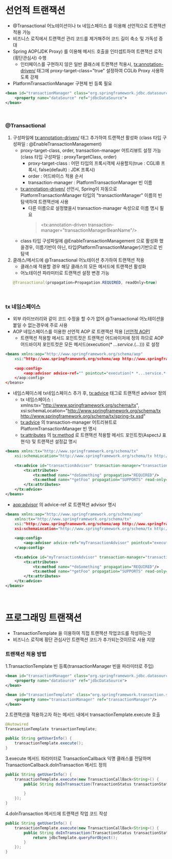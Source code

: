 # 선언적 트랜잭션
* @Transactional 어노테이션이나 tx 네임스페이스 를 이용해 선언적으로 트랜잭션 적용 가능
* 비즈니스 로직에서 트랜잭션 관리 코드를 제거해주어 코드 길이 축소 및 가독성 증대
* Spring AOP(JDK Proxy) 를 이용해 메서드 호출을 인터셉트하여 트랜잭션 로직(횡단관심사) 수행
	* 인터페이스를 구현하지 않은 일반 클래스에 트랜잭션 적용시, <tx:annotation-driven/> 태그에 proxy-target-class="true" 설정하여 CGLib Proxy 사용하도록 강제
* PlatformTransactionManager 구현체 빈 등록 필요
```xml
<bean id="transactionManager" class="org.springframework.jdbc.datasource.DataSourceTransactionManager">
	<property name="dataSource" ref="jdbcDataSource">
</bean>
```

<br>

### @Transactional
1. 구성파일에 <tx:annotation-driven/> 태그 추가하여 트랜잭션 활성화 (class 타입 구성파일 : @EnableTransactionManagement)
	* proxy-target-class, order, transaction-manager 어트리뷰트 설정 가능 (class 타입 구성파일 : proxyTargetClass, order)
		* proxy-target-class : 어떤 타입의 프록시객체 사용할지(true : CGLIB 프록시, false(default) : JDK 프록시)
		* order : 어드바이스 적용 순서
		* transaction-manager : PlatformTransactionManager 빈 이름
	* <tx:annotation-driven/> 선언시, Spring이 자동으로 PlatformTransactionManager 타입의 "transactionManager" 이름의 빈 탐색하여 트랜잭션에 사용
		* 다른 이름으로 설정했을시 transaction-manager 속성으로 이름 명시 필요
			> <tx:annotation-driven transaction-manager="transactionManagerBeanName"/>
	* class 타입 구성파일에 @EnableTransactionManagement 으로 활성화 했을경우, 이름기반이 아닌, 타입(PlatformTransactionManager)기반으로 빈 탐색 
2. 클래스/메서드에 @Transactional 어노테이션 추가하여 트랜잭션 적용
	* 클래스에 적용할 경우 해당 클래스의 모든 메서드에 트랜잭션 활성화
	* 어노테이션 파라미터로 트랜잭션 설정 변경 가능
	```java
	@Transactional(propagation=Propagation.REQUIRED, readOnly=true)
	```

<br>

### tx 네임스페이스
* 외부 라이브러리와 같이 코드 수정을 할 수가 없어 @Transactional 어노테이션을 붙일 수 없는경우에 주로 사용
* AOP 네임스페이스를 이용한 선언적 AOP 로 트랜잭션 적용 [[선언적 AOP]](https://github.com/JisooOh94/study/blob/master/%EC%A0%84%EB%AC%B8%EA%B0%80%EB%A5%BC%20%EC%9C%84%ED%95%9C%20%EC%8A%A4%ED%94%84%EB%A7%815/5.7%20%EC%84%A0%EC%96%B8%EC%A0%81%20AOP%20%EC%A0%81%EC%9A%A9.md#aop-%EB%84%A4%EC%9E%84%EC%8A%A4%ED%8E%98%EC%9D%B4%EC%8A%A4)
	* 트랜잭션 적용할 메서드 포인트컷은 트랜잭션 어드바이저에 정의 하므로 AOP 어드바이저 포인트컷은 모든 메서드(execution(* *...service.*(...))) 로 설정
```xml
<beans xmlns:aop="http://www.springframework.org/schema/aop"
	xsi:"http://www.springframework.org/schema/aop http://www.springframework.org/schema/aop/spring-aop.xsd">
	
	<aop:config>
		<aop:advisor advice-ref="" pointcut="execution(* *...service.*(...))"/>
	</aop:config>
</beans>
```

* 네임스페이스에 tx네임스페이스 추가 후, <tx:advice> 태그로 트랜잭션 advisor 정의
	* tx 네임스페이스 : xmlns:tx="http://www.springframework.org/schema/tx", xsi:schemaLocation="http://www.springframework.org/schema/tx http://www.springframework.org/schema/tx/spring-tx.xsd"
	* <tx:advice> 의 transaction-manager 어트리뷰트로 PlatformTransactionManager 빈 명시
	* <tx:attributes> 의 <tx:method> 로 트랜잭션 적용할 메서드 포인트컷(AspectJ 표현식) 및 트랜잭션 설정값 명시
```xml
<beans xmlns:tx="http://www.springframework.org/schema/tx"
	xsi:schemaLocation="http://www.springframework.org/schema/tx http://www.springframework.org/schema/tx/spring-tx.xsd">
	
	<tx:advice id="transactionAdvisor" transaction-manager="transactionManager">
		<tx:attributes>
			<tx:method name="*doSomething" propagation="REQUIRED"/>
			<tx:method name="*getFoo" propagation="SUPPORTS" read-only="true"/>
		</tx:attributes>
	</tx:advice>
</beans>
```
* <aop:advisor> 의 advice-ref 로 트랜잭션 advisor 명시
```xml
<beans xmlns:aop="http://www.springframework.org/schema/aop"
	xmlns:tx="http://www.springframework.org/schema/tx"
	xsi:"http://www.springframework.org/schema/aop http://www.springframework.org/schema/aop/spring-aop.xsd"
	xsi:schemaLocation="http://www.springframework.org/schema/tx http://www.springframework.org/schema/tx/spring-tx.xsd">
	
	<aop:config>
		<aop:advisor advice-ref="myTransactionAdvisor" pointcut="execution(* *...service.*(...))"/>
	</aop:config>
	
	<tx:advice id="myTransactionAdvisor" transaction-manager="transactionManager">
		<tx:attributes>
			<tx:method name="*doSomething" propagation="REQUIRED"/>
			<tx:method name="*getFoo" propagation="SUPPORTS" read-only="true"/>
		</tx:attributes>
	</tx:advice>	
</beans>
```

<br>

# 프로그래밍 트랜잭션
* TransactionTemplate 을 이용하여 직접 트랜잭션 작업코드를 작성하는것
* 비즈니스 로직에 횡단 관심사인 트랜잭션 코드가 추가되는것이므로 사용 지양

### 트랜잭션 적용 방법
1.TransactionTemplate 빈 등록(transactionManager 빈을 파라미터로 주입)
```xml
<bean id="transactionManager" class="org.springframework.jdbc.datasource.DataSourceTransactionManager">
	<property name="dataSource" ref="jdbcDataSource">
</bean>

<bean id="transactionTemplate" class="org.springframework.transaction.support.TransactionTemplate">
	<property name="transactionManager" ref="transactionManager"/>
</bean>
```

2.트랜잭션을 적용하고자 하는 메서드 내에서 transactionTemplate.execute 호출
```java
@Autowired
TransactionTemplate transactionTemplate;

public String getUserInfo() {
	transactionTemplate.execute();
}
```

3.execute 메서드 파라미터로 TransactionCallback 익명 클래스를 전달하며 TransactionCallback.doInTransaction 메서드 정의
```java
public String getUserInfo() {
	transactionTemplate.execute(new TransactionCallBack<String>() {
		public String doInTransaction(TransactionStatus transactionStatus) {
			
		}
	});
}
```

4.doInTransaction 메서드에 트랜잭션 작업 코드 작성
```java
public String getUserInfo() {
	transactionTemplate.execute(new TransactionCallBack<String>() {
		public String doInTransaction(TransactionStatus transactionStatus) {
			return jdbcTemplate.queryForObject();
		}
	});
}
```